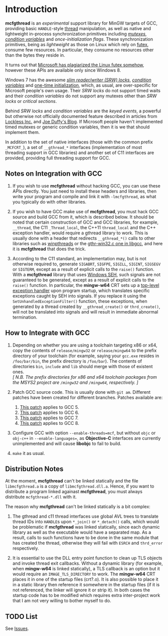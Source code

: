 # Introduction

**mcfgthread** is an _experimental_ support library for MinGW targets of GCC, providing basic `HANDLE`-style [thread](https://en.wikipedia.org/wiki/Thread_(computing)) manipulation, as well as native and lightweight in-process synchronization primitives including [_mutexes_](https://en.wikipedia.org/wiki/Mutex), [_condition variables_](https://en.wikipedia.org/wiki/Condition_variable) and _once-initialization flags_. These synchronization primitives, being as _lightweight_ as those on Linux which rely on [futex](https://en.wikipedia.org/wiki/Futex), consume few resources. In particular, they consume no resources other than the bytes they reside in.

It turns out that [Microsoft has plagiarized the Linux futex somehow](https://msdn.microsoft.com/en-us/library/windows/desktop/hh706898(v=vs.85).aspx), however these APIs are available only since Windows 8.

Windows 7 has the awesome _[slim reader/writer (SRW) locks](https://msdn.microsoft.com/en-us/library/windows/desktop/aa904937(v=vs.85).aspx)_, _[condition variables](https://msdn.microsoft.com/en-us/library/windows/desktop/ms682052(v=vs.85).aspx)_ and [one-time initialization](https://msdn.microsoft.com/en-us/library/windows/desktop/aa363808(v=vs.85).aspx), which, as usual, are over-specific for Microsoft people's own usage. Their _SRW locks_ do not support timed waits and their _condition variables_ do not support any mutexes other than _SRW locks_ or _critical sections_.

Behind _SRW locks_ and _condition variables_ are the _keyed events_, a powerful but otherwise not officially documented feature described in articles from [Lockless Inc.](http://locklessinc.com/articles/keyed_events/) and [Joe Duffy's Blog](http://joeduffyblog.com/2006/11/28/windows-keyed-events-critical-sections-and-new-vista-synchronization-features/). If Microsoft people haven't implemented timed mutexes or generic condition variables, then it is we that should implement them.

In addition to the set of native interfaces (those with the common prefix `_MCFCRT_`), a set of `__gthread_*` interfaces (implementation of most threading support in GCC libraries) and another set of C11 interfaces are provided, providing full threading support for GCC.

## Notes on Integration with GCC

1. If you wish to use **mcfgthread** without hacking GCC, you can use these APIs directly. You just need to install these headers and libraries, then write your program and compile and link it with `-lmcfgthread`, as what you typically do with other libraries.

2. If you wish to have GCC make use of **mcfgthread**, you must hack GCC source and build GCC from it, which is described below. It should be noted that certain construction of GCC and GCC libraries, for example, `__thread`, the C11 `_Thread_local`, the C++11 `thread_local` and the C++ exception handler, would require a gthread library to work. This is usually done with a header that redirects `__gthread_*()` calls to other libraries such as [winpthreads](https://sourceforge.net/p/mingw-w64/mingw-w64/ci/master/tree/mingw-w64-libraries/winpthreads/) or the [gthr-win32.c
one in libgcc](https://gcc.gnu.org/viewcvs/gcc/trunk/libgcc/config/i386/gthr-win32.c?view=markup), and here it is **mcfgthread** that does the trick.

3. According to the C11 standard, an implementation may, but is not otherwise required to, generate `SIGABRT`, `SIGFPE`, `SIGILL`, `SIGINT`, `SIGSEGV` or `SIGTERM`, except as a result of explicit calls to the `raise()` function. With a **mcfgthread** library that uses [Windows SEH](https://en.wikipedia.org/wiki/Microsoft-specific_exception_handling_mechanisms#Structured_Exception_Handling), such signals are not guaranteed to be generated, except as a result of explicit calls to the `raise()` function. In particular, the **mingw-w64** CRT sets up a [top-level exception handler](https://msdn.microsoft.com/en-us/library/windows/desktop/ms680634(v=vs.85).aspx) upon program startup, which translates specific exceptions caught by SEH into signals. If you replace it using the `SetUnhandledExceptionFilter()` function, these exceptions, when generated by a thread created by `__gthread_create()` or `thrd_create()`, will not be translated into signals and will result in immediate abnormal termination.

## How to Integrate with GCC

1. Depending on whether you are using a toolchain targeting x86 or x64, copy the contents of `release/mingw32` or `release/mingw64` to the prefix directory of your toolchain (for example, saying your `gcc.exe` resides in `/foo/bar/bin`, the prefix directory is `/foo/bar`). The contents of directories `bin`, `include` and `lib` should merge with those of existent ones.  
_[ N.B. The prefix directories for x86 and x64 toolchain packages from the MSYS2 project are `/mingw32` and `/mingw64`, respectively. ]_

2. Patch GCC source code. This is usually done with `git am`. Different patches have been created for different branches. Patches available are:
    1. [This patch](https://raw.githubusercontent.com/lhmouse/MINGW-packages/master/mingw-w64-gcc-git/9000-gcc-5-branch-Added-mcf-thread-model-support-from-mcfgthread.patch) applies to GCC 5.
    2. [This patch](https://raw.githubusercontent.com/lhmouse/MINGW-packages/master/mingw-w64-gcc-git/9000-gcc-6-branch-Added-mcf-thread-model-support-from-mcfgthread.patch) applies to GCC 6.
    3. [This patch](https://raw.githubusercontent.com/lhmouse/MINGW-packages/master/mingw-w64-gcc-git/9000-gcc-7-branch-Added-mcf-thread-model-support-from-mcfgthread.patch) applies to GCC 7.
    4. [This patch](https://raw.githubusercontent.com/lhmouse/MINGW-packages/master/mingw-w64-gcc-git/9000-gcc-8-branch-Added-mcf-thread-model-support-from-mcfgthread.patch) applies to GCC 8.
    

3. Configure GCC with option `--enable-threads=mcf`, but without `objc` or `obj-c++` in `--enable-languages=`, as **Objective-C** interfaces are currently unimplemented and will cause **libobjc** to fail to build.

4. `make` it as usual.

## Distribution Notes

At the moment, **mcfgthread** can't be linked statically and the file `libmcfgthread.a` is a copy of `libmcfgthread.dll.a`. Hence, if you want to distribute a program linked againast **mcfgthread**, you must always distribute `mcfgthread-*.dll` with it.

The reason why **mcfgthread** can't be linked statically is a bit complex:

1. The gthread and c11 thread interfaces use global AVL trees to translate thread IDs into `HANDLE`s upon `*_join()` or `*_detach()` calls, which would be problematic if **mcfgthread** was linked statically, since each dynamic library as well as the executable would have a separated map. As a result, calls to such functions have to be done in the same module that has created the thread, otherwise they will fail with `ESRCH` and `thrd_error` respectively.

2. It is essential to use the DLL entry point function to clean up TLS objects and invoke thread exit callbacks. Without a dynamic library (for example, when **mingw-w64** is linked statically), a TLS callback is an option but it would require an `IMAGE_TLS_DIRECTORY` to work. The **mingw-w64** CRT places it in one of the startup files (crt?.o). It is also possible to place it in a static library then reference it somewhere in the startup files (if it is not referenced, the linker will ignore it or strip it). In both cases the startup code has to be modified which requires extra inter-project work that I am not very willing to bother myself to do.

## TODO List

See [Issues](https://github.com/lhmouse/mcfgthread/issues).
